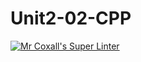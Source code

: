 # Unit2-02-CPP

[![Mr Coxall's Super Linter](https://github.com/ICS3U-Programming-ChristopherD/Unit2-02-CPP/workflows/Mr%20Coxall's%20Super%20Linter/badge.svg)](https://github.com/ICS3U-Programming-ChristopherD/Unit2-02-CPP>/actions/)
